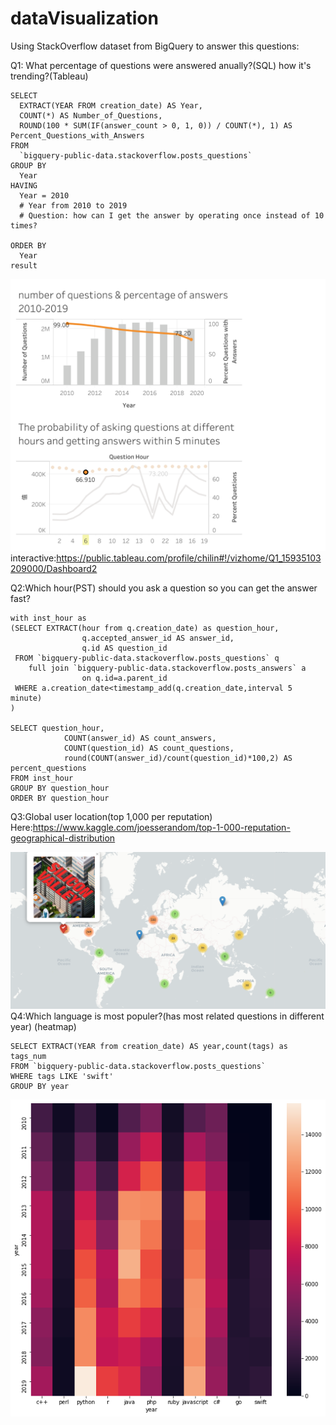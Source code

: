 # dataVisualization
Using StackOverflow dataset from BigQuery to answer this questions:

Q1: What percentage of questions were answered anually?(SQL) how it's trending?(Tableau)
```
SELECT
  EXTRACT(YEAR FROM creation_date) AS Year,
  COUNT(*) AS Number_of_Questions,
  ROUND(100 * SUM(IF(answer_count > 0, 1, 0)) / COUNT(*), 1) AS Percent_Questions_with_Answers
FROM
  `bigquery-public-data.stackoverflow.posts_questions`
GROUP BY
  Year
HAVING
  Year = 2010
  # Year from 2010 to 2019
  # Question: how can I get the answer by operating once instead of 10 times?
  
ORDER BY
  Year
result
```

![tableau](https://github.com/fogloria/dataVisualization/blob/master/imgs/Dashboard%202.png?raw=true)
interactive:https://public.tableau.com/profile/chilin#!/vizhome/Q1_15935103209000/Dashboard2

Q2:Which hour(PST) should you ask a question so you can get the answer fast?
```
with inst_hour as
(SELECT EXTRACT(hour from q.creation_date) as question_hour,
 				q.accepted_answer_id AS answer_id,
 				q.id AS question_id
 FROM `bigquery-public-data.stackoverflow.posts_questions` q
 	full join `bigquery-public-data.stackoverflow.posts_answers` a
 				on q.id=a.parent_id
 WHERE a.creation_date<timestamp_add(q.creation_date,interval 5 minute)
)

SELECT question_hour,
			COUNT(answer_id) AS count_answers,
			COUNT(question_id) AS count_questions,
			round(COUNT(answer_id)/count(question_id)*100,2) AS percent_questions
FROM inst_hour
GROUP BY question_hour
ORDER BY question_hour
```

Q3:Global user location(top 1,000 per reputation)
Here:https://www.kaggle.com/joesserandom/top-1-000-reputation-geographical-distribution

![distribution](https://github.com/fogloria/dataVisualization/blob/master/imgs/map.png)
Q4:Which language is most populer?(has most related questions in different year) (heatmap)
```
SELECT EXTRACT(YEAR from creation_date) AS year,count(tags) as tags_num
FROM `bigquery-public-data.stackoverflow.posts_questions` 
WHERE tags LIKE 'swift'
GROUP BY year 
```
![heatmap](https://github.com/fogloria/dataVisualization/blob/master/imgs/heatmap.png)

